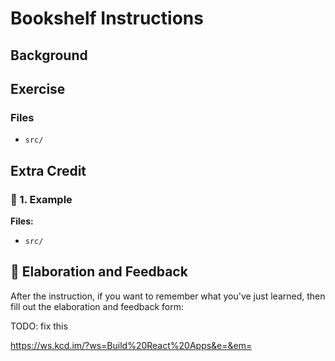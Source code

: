 # Bookshelf Instructions

## Background

## Exercise

### Files

- `src/`

## Extra Credit

### 💯 1. Example

**Files:**

- `src/`

## 🦉 Elaboration and Feedback

After the instruction, if you want to remember what you've just learned, then
fill out the elaboration and feedback form:

TODO: fix this

https://ws.kcd.im/?ws=Build%20React%20Apps&e=&em=
